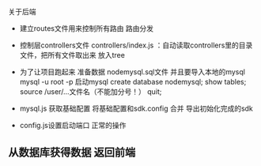 关于后端
- 建立routes文件用来控制所有路由 路由分发

- 控制层controllers文件
 controllers/index.js ：自动读取controllers里的目录文件，把所有文件取出来 放入tree

- 为了让项目跑起来 准备数据 nodemysql.sql文件 并且要导入本地的mysql
  mysql -u root -p 启动mysql
  create database nodemysql;
  show tables;
  source /user/...文件名（不能加分号！）
  quit;
- mysql.js 获取基础配置 
  将基础配置和sdk.config 合并 导出初始化完成的sdk
- config.js设置启动端口 正常的操作


## 从数据库获得数据 返回前端
